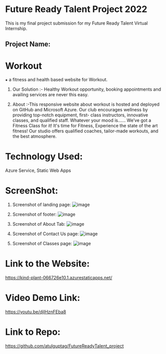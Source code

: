 # Future Ready Talent Project 2022

This is my final project submission for my Future Ready Talent Virtual Internship.

## Project Name:

# Workout

  ⁕ a fitness and health based website for Workout.
  
  1. Our Solution :- Healthy Workout opportunity, booking appointments and availing services are never this easy.

  2. About :-This responsive website about workout is hosted and deployed on GitHub and Microsoft Azure. Our club encourages wellness by providing top-notch equipment, first- class instructors, innovative classes, and qualified staff. Whatever your mood is…… We’ve got a Fitness Class for it! It's time for Fitness, Experience the state of the art fitness! Our studio offers qualified coaches, tailor-made workouts, and the best atmosphere.


# Technology Used:

Azure Service, Static Web Apps

# ScreenShot:

  1. Screenshot of landing page:
  ![image](https://user-images.githubusercontent.com/80918392/175552365-d8fc54c1-c851-43c7-b03f-5548e51aa6cc.png)

  2. Screenshot of footer:
  ![image](https://user-images.githubusercontent.com/80918392/178948718-e21fd5dd-cb36-4920-b927-f4de824cc1d7.png)

  3. Screenshot of About Tab:
  ![image](https://user-images.githubusercontent.com/80918392/175552936-1ab01596-0f0e-499b-850d-3a4194143818.png)

  4. Screenshot of Contact Us page:
  ![image](https://user-images.githubusercontent.com/80918392/178949029-b8604562-428d-4f03-be7f-77c63a7f34c1.png)

  5. Screenshot of Classes page:
  ![image](https://user-images.githubusercontent.com/80918392/175559105-35e352df-82fe-41f4-877d-47c10dc86a63.png)

# Link to the Website: 

https://kind-plant-066726e10.1.azurestaticapps.net/

# Video Demo Link:
https://youtu.be/djIHznFEba8

# Link to Repo:

https://github.com/atulguptag/FutureReadyTalent_project

